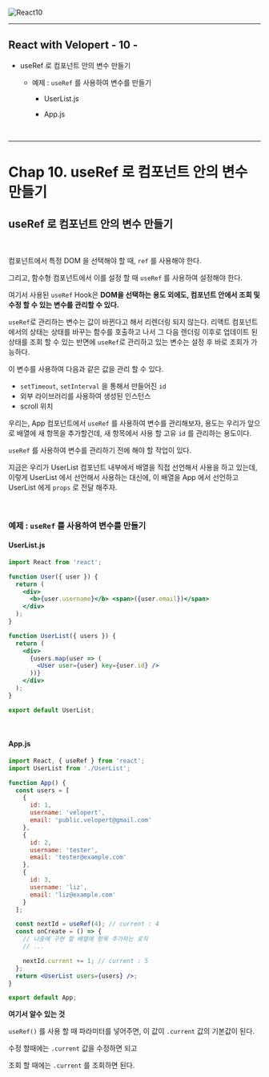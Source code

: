 ![React10](https://user-images.githubusercontent.com/31315644/71559904-d8e44e00-2aa6-11ea-9801-87c58a6b08ae.png)

------

## React with Velopert - 10 -

- useRef 로 컴포넌트 안의 변수 만들기

  - 예제 : `useRef` 를 사용하여 변수를 만들기

    - UserList.js

    - App.js

<br/>

------

# Chap 10. useRef 로 컴포넌트 안의 변수 만들기

## useRef 로 컴포넌트 안의 변수 만들기

<br/>

컴포넌트에서 특정 DOM 을 선택해야 할 때, `ref` 를 사용해야 한다. 

그리고, 함수형 컴포넌트에서 이를 설정 할 때 `useRef` 를 사용하여 설정해야 한다.

여기서 사용된 `useRef` Hook은 **DOM을 선택하는 용도 외에도, 컴포넌트 안에서 조회 및 수정 할 수 있는 변수를 관리할 수 있다.**

`useRef`로 관리하는 변수는 값이 바뀐다고 해서 리렌더링 되지 않는다. 리액트 컴포넌트에서의 상태는 상태를 바꾸는 함수를 호출하고 나서 그 다음 렌더링 이후로 업데이트 된 상태를 조회 할 수 있는 반면에 `useRef`로 관리하고 있는 변수는 설정 후 바로 조회가 가능하다.

이 변수를 사용하여 다음과 같은 값을 관리 할 수 있다.

- `setTimeout`, `setInterval` 을 통해서 만들어진 `id`
- 외부 라이브러리를 사용하여 생성된 인스턴스
- scroll 위치

우리는, App 컴포넌트에서 `useRef` 를 사용하여 변수를 관리해보자, 용도는 우리가 앞으로 배열에 새 항목을 추가할건데, 새 항목에서 사용 할 고유 `id` 를 관리하는 용도이다.

`useRef` 를 사용하여 변수를 관리하기 전에 해야 할 작업이 있다.

지금은 우리가 UserList 컴포넌트 내부에서 배열을 직접 선언해서 사용을 하고 있는데, 이렇게 UserList 에서 선언해서 사용하는 대신에, 이 배열을 App 에서 선언하고 UserList 에게 `props` 로 전달 해주자.

<br/>

### 예제 : `useRef` 를 사용하여 변수를 만들기

#### UserList.js

```jsx
import React from 'react';

function User({ user }) {
  return (
    <div>
      <b>{user.username}</b> <span>({user.email})</span>
    </div>
  );
}

function UserList({ users }) {
  return (
    <div>
      {users.map(user => (
        <User user={user} key={user.id} />
      ))}
    </div>
  );
}

export default UserList;
```

<br/>

#### App.js

```jsx
import React, { useRef } from 'react';
import UserList from './UserList';

function App() {
  const users = [
    {
      id: 1,
      username: 'velopert',
      email: 'public.velopert@gmail.com'
    },
    {
      id: 2,
      username: 'tester',
      email: 'tester@example.com'
    },
    {
      id: 3,
      username: 'liz',
      email: 'liz@example.com'
    }
  ];

  const nextId = useRef(4); // current : 4
  const onCreate = () => {
    // 나중에 구현 할 배열에 항목 추가하는 로직
    // ...

    nextId.current += 1; // current : 5
  };
  return <UserList users={users} />;
}

export default App;
```

**여기서 알수 있는 것**

`useRef()` 를 사용 할 때 파라미터를 넣어주면, 이 값이 `.current` 값의 기본값이 된다.

수정 할때에는 `.current` 값을 수정하면 되고 

조회 할 때에는 `.current` 를 조회하면 된다.

<br/>